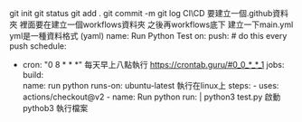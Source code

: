 git init
git status
git add .
git commit -m
git log
CI\CD
    要建立一個.github資料夾  裡面要在建立一個workflows資料夾 之後再workflows底下 建立一下main.yml
    yml是一種資料格式 (yaml)
    name: Run Python Test
on: 
  push: # do this every push
  schedule:
  - cron: "0 8 * * *"  每天早上八點執行 https://crontab.guru/#0_0_*_*_1
    jobs:
         build:   
            name: run python
            runs-on: ubuntu-latest  執行在linux上
            steps:
            - uses: actions/checkout@v2
            - name: Run python
           run: |
              python3 test.py  啟動pythob3  執行檔案